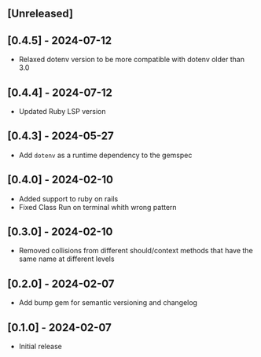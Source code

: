 ## [Unreleased]
## [0.4.5] - 2024-07-12
- Relaxed dotenv version to be more compatible with dotenv older than 3.0
## [0.4.4] - 2024-07-12
- Updated Ruby LSP version
## [0.4.3] - 2024-05-27
- Add `dotenv` as a runtime dependency to the gemspec
## [0.4.0] - 2024-02-10
- Added support to ruby on rails
- Fixed Class Run on terminal whith wrong pattern

## [0.3.0] - 2024-02-10
- Removed collisions from different should/context methods that have the same name at different levels
## [0.2.0] - 2024-02-07

- Add bump gem for semantic versioning and changelog

## [0.1.0] - 2024-02-07

- Initial release
